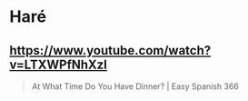 # Haré

## https://www.youtube.com/watch?v=LTXWPfNhXzI

> At What Time Do You Have Dinner? | Easy Spanish 366 
